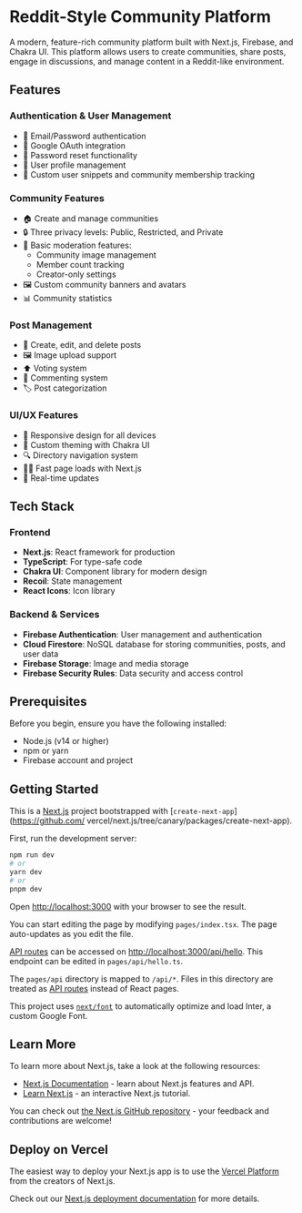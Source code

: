 # Reddit-Style Community Platform

A modern, feature-rich community platform built with Next.js, Firebase, and Chakra UI. This platform allows users to create communities, share posts, engage in discussions, and manage content in a Reddit-like environment.

## Features

### Authentication & User Management

- 🔐 Email/Password authentication
- 🔑 Google OAuth integration
- 🔄 Password reset functionality
- 👤 User profile management
- 📝 Custom user snippets and community membership tracking

### Community Features

- 🏠 Create and manage communities
- 🔒 Three privacy levels: Public, Restricted, and Private
- 👑 Basic moderation features:
  - Community image management
  - Member count tracking
  - Creator-only settings
- 🖼️ Custom community banners and avatars
- 📊 Community statistics

### Post Management

- 📝 Create, edit, and delete posts
- 🖼️ Image upload support
- ⬆️ Voting system
- 💬 Commenting system
- 🏷️ Post categorization

### UI/UX Features

- 📱 Responsive design for all devices
- 🎨 Custom theming with Chakra UI
- 🔍 Directory navigation system
- 🏃‍♂️ Fast page loads with Next.js
- 🎯 Real-time updates

## Tech Stack

### Frontend

- **Next.js**: React framework for production
- **TypeScript**: For type-safe code
- **Chakra UI**: Component library for modern design
- **Recoil**: State management
- **React Icons**: Icon library

### Backend & Services

- **Firebase Authentication**: User management and authentication
- **Cloud Firestore**: NoSQL database for storing communities, posts, and user data
- **Firebase Storage**: Image and media storage
- **Firebase Security Rules**: Data security and access control

## Prerequisites

Before you begin, ensure you have the following installed:

- Node.js (v14 or higher)
- npm or yarn
- Firebase account and project

## Getting Started

This is a [Next.js](https://nextjs.org/) project
bootstrapped with [`create-next-app`](https://github.com/
vercel/next.js/tree/canary/packages/create-next-app).

First, run the development server:

```bash
npm run dev
# or
yarn dev
# or
pnpm dev
```

Open [http://localhost:3000](http://localhost:3000) with your browser to see the result.

You can start editing the page by modifying `pages/index.tsx`. The page auto-updates as you edit the file.

[API routes](https://nextjs.org/docs/api-routes/introduction) can be accessed on [http://localhost:3000/api/hello](http://localhost:3000/api/hello). This endpoint can be edited in `pages/api/hello.ts`.

The `pages/api` directory is mapped to `/api/*`. Files in this directory are treated as [API routes](https://nextjs.org/docs/api-routes/introduction) instead of React pages.

This project uses [`next/font`](https://nextjs.org/docs/basic-features/font-optimization) to automatically optimize and load Inter, a custom Google Font.

## Learn More

To learn more about Next.js, take a look at the following resources:

- [Next.js Documentation](https://nextjs.org/docs) - learn about Next.js features and API.
- [Learn Next.js](https://nextjs.org/learn) - an interactive Next.js tutorial.

You can check out [the Next.js GitHub repository](https://github.com/vercel/next.js/) - your feedback and contributions are welcome!

## Deploy on Vercel

The easiest way to deploy your Next.js app is to use the [Vercel Platform](https://vercel.com/new?utm_medium=default-template&filter=next.js&utm_source=create-next-app&utm_campaign=create-next-app-readme) from the creators of Next.js.

Check out our [Next.js deployment documentation](https://nextjs.org/docs/deployment) for more details.
